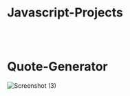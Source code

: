 # Javascript-Projects
<br><br>
<h1> Quote-Generator </h1>

![Screenshot (3)](https://github.com/prashh-k/Javascript-Projects/assets/104455228/457a8a3d-a014-4af7-bd46-1520cb0caf5b)
